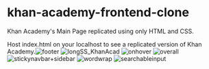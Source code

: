 # khan-academy-frontend-clone
Khan Academy's Main Page replicated using only HTML and CSS.

Host index.html on your localhost to see a replicated version of Khan Academy.![footer](https://user-images.githubusercontent.com/82564549/227140012-1f185f90-b793-4124-bd1f-a1c2bbff775e.png)
![longSS_KhanAcad](https://user-images.githubusercontent.com/82564549/227140028-92042e80-715e-4beb-bd15-7cc10cea0325.png)
![onhover](https://user-images.githubusercontent.com/82564549/227140053-1fa87f83-1b01-4306-b515-d4da35ddc128.png)
![overall](https://user-images.githubusercontent.com/82564549/227140061-95267869-bd89-4799-9d71-a5aea1bd18ae.png)
![stickynavbar+sidebar](https://user-images.githubusercontent.com/82564549/227140070-062f565a-d71b-4052-a265-a58b7b413f50.png)
![wordwrap](https://user-images.githubusercontent.com/82564549/227140076-1075aa44-e5cd-477b-ab94-3ba559b0f77d.png)
![searchableinput](https://user-images.githubusercontent.com/82564549/227140097-393ca51d-0870-4b8f-80c9-e0a5c52bafdd.png)
